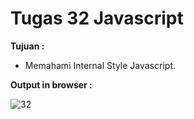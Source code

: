 # Tugas 32 Javascript

<b>Tujuan : </b>
<ul>
  <li>Memahami Internal Style Javascript.</li>
</ul>

<b>Output in browser : </b>

![32](https://user-images.githubusercontent.com/92837751/184478414-79b32dfb-dad2-4162-b463-8550daa3b06d.jpg)
